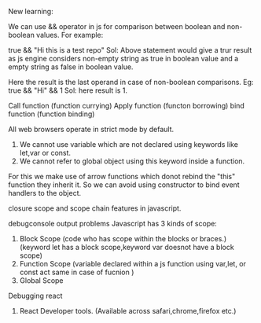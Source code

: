 New learning:

We can use && operator in js for comparison between boolean and non-boolean values.
For example:

true && "Hi this is a test repo"
Sol: Above statement would give a trur result as js engine considers non-empty string as true in boolean value and a empty string as false in boolean value.

Here the result is the last operand in case of non-boolean comparisons.
Eg: true && "Hi" && 1
Sol: here result is 1.

Call function (function currying)
Apply function (functon borrowing)
bind function (function binding)

All web browsers operate in strict mode by default.
1) We cannot use variable which are not declared using keywords like let,var or const.
2) We cannot refer to global object using this keyword inside a function.

For this we make use of arrow functions which donot rebind the "this" function
they inherit it. So we can avoid using constructor to bind event handlers to 
the object.

closure
scope and scope chain features in javascript.

debugconsole output problems
Javascript has 3 kinds of scope:
1) Block Scope (code who has scope within the blocks or braces.) (keyword let has a block scope,keyword var doesnot have a block scope)
2) Function Scope (variable declared within a js function using var,let, or const act same in case of fucnion )
3) Global Scope


Debugging react
1) React Developer tools. (Available across safari,chrome,firefox etc.)
